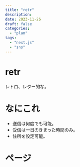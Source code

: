 ```yaml
---
title: "retr"
description:
date: 2023-11-26
draft: false
categories:
  - "plan"
tags:
  - "next.js"
  - "sns"
---
```


# retr

レトロ、レター的な。

# なにこれ

- 送信は何度でも可能。
- 受信は一日のきまった時間のみ。
- 住所を設定可能。

# ページ
